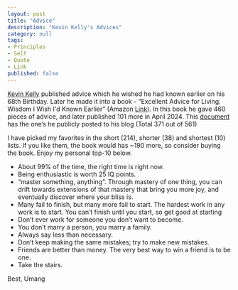 ```yaml
---
layout: post
title: "Advice"
description: "Kevin Kelly's Advices"
category: null
tags: 
- Principles
- Self
- Quote
- Link
published: false 
---
```

[Kevin Kelly](https://kk.org/) published advice which he wished he had known earlier on his 68th Birthday. Later he made it into a book - “Excellent Advice for Living: Wisdom I Wish I'd Known Earlier” (Amazon [Link](https://amzn.to/43bFzai)). In this book he gave 460 pieces of advice, and later published 101 more in April 2024. This [document](https://docs.google.com/document/d/e/2PACX-1vQVxQEZz46N5Rs_WUGuACxaZ5P21WkvUor3LZPi5SqExv3ZNh7OfaASEO9C0Px2jQU-IEboyIqLO-tm/pub) has the one’s he publicly posted to his blog (Total 371 out of 561)

I have picked my favorites in the short (214), shorter (38) and shortest (10) lists. If you like them, the book would has ~190 more, so consider buying the book. Enjoy my personal top-10 below. 

- About 99% of the time, the right time is right now.
- Being enthusiastic is worth 25 IQ points.
- “master something, anything”. Through mastery of one thing, you can drift towards extensions of that mastery that bring you more joy, and eventually discover where your bliss is.
- Many fail to finish, but many more fail to start. The hardest work in any work is to start. You can’t finish until you start, so get good at starting
- Don’t ever work for someone you don’t want to become.
- You don’t marry a person, you marry a family.
- Always say less than necessary.
- Don’t keep making the same mistakes; try to make new mistakes.
- Friends are better than money. The very best way to win a friend is to be one.
- Take the stairs.

Best, Umang

